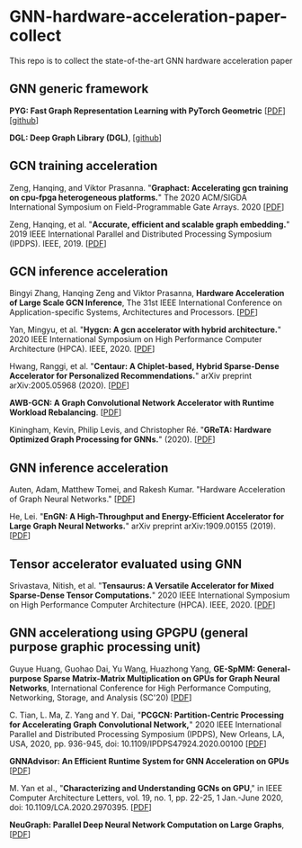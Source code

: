 
# GNN-hardware-acceleration-paper-collect
This repo is to collect the state-of-the-art GNN hardware acceleration paper

## GNN generic framework
**PYG: Fast Graph Representation Learning with PyTorch Geometric** [[PDF](https://arxiv.org/abs/1903.02428)][[github](https://github.com/rusty1s/pytorch_geometric)]

**DGL: Deep Graph Library (DGL)**, [[github](https://github.com/dmlc/dgl)]

## GCN training acceleration
Zeng, Hanqing, and Viktor Prasanna. "**Graphact: Accelerating gcn training on cpu-fpga heterogeneous platforms.**" The 2020 ACM/SIGDA International Symposium on Field-Programmable Gate Arrays. 2020 [[PDF](https://dl.acm.org/doi/abs/10.1145/3373087.3375312?casa_token=8kcTIaTaLeEAAAAA:d4AqDlFmWVDwh4w2cfF_zXljwnWNEDNjdI4xRHscrYpde5MJR4uwmganQPqEq1kfDOpFGQb5BCaB)]

Zeng, Hanqing, et al. "**Accurate, efficient and scalable graph embedding.**" 2019 IEEE International Parallel and Distributed Processing Symposium (IPDPS). IEEE, 2019. [[PDF](https://arxiv.org/abs/1810.11899)]


## GCN inference acceleration
Bingyi Zhang, Hanqing Zeng and Viktor Prasanna, **Hardware Acceleration of Large Scale GCN Inference**, The 31st IEEE International Conference on
Application-specific Systems, Architectures and Processors. [[PDF](https://asap2020.cs.manchester.ac.uk/paper.php?id=38)]

Yan, Mingyu, et al. "**Hygcn: A gcn accelerator with hybrid architecture.**" 2020 IEEE International Symposium on High Performance Computer Architecture (HPCA). IEEE, 2020. [[PDF](https://ieeexplore.ieee.org/abstract/document/9065592?casa_token=xYoRGK3KOlQAAAAA:d1tb6NVpA-JwTY7phB2DrorXzrXvawnommhjvemkHn2GSJCCmtKwljB5lXDuDmVgUkgBaiLG)]

Hwang, Ranggi, et al. "**Centaur: A Chiplet-based, Hybrid Sparse-Dense Accelerator for Personalized Recommendations.**" arXiv preprint arXiv:2005.05968 (2020). [[PDF](https://scholar.google.com/scholar?cluster=5865569946714123973&hl=en&as_sdt=0,5#d=gs_cit&u=%2Fscholar%3Fq%3Dinfo%3AxS4aF8qwZlEJ%3Ascholar.google.com%2F%26output%3Dcite%26scirp%3D0%26scfhb%3D1%26hl%3Den)]

**AWB-GCN: A Graph Convolutional Network Accelerator with Runtime Workload Rebalancing**. [[PDF](https://arxiv.org/abs/1908.10834)]

Kiningham, Kevin, Philip Levis, and Christopher Ré. "**GReTA: Hardware Optimized Graph Processing for GNNs.**" (2020). [[PDF](https://pdfs.semanticscholar.org/3594/237164f2d4e01172216a59a3158ed27d8fe3.pdf)]


## GNN inference acceleration
Auten, Adam, Matthew Tomei, and Rakesh Kumar. "Hardware Acceleration of Graph Neural Networks." [[PDF](https://passat.crhc.illinois.edu/dac20.pdf)]

He, Lei. "**EnGN: A High-Throughput and Energy-Efficient Accelerator for Large Graph Neural Networks.**" arXiv preprint arXiv:1909.00155 (2019). [[PDF](https://arxiv.org/abs/1909.00155)]


## Tensor accelerator evaluated using GNN

Srivastava, Nitish, et al. "**Tensaurus: A Versatile Accelerator for Mixed Sparse-Dense Tensor Computations.**" 2020 IEEE International Symposium on High Performance Computer Architecture (HPCA). IEEE, 2020. [[PDF](https://ieeexplore.ieee.org/abstract/document/9065579?casa_token=qNrM5wiIDHkAAAAA:5AQlnXs55-B2dzJ61pXf4_82-hBXJ-3KgHqVXYGybGKKO1Ip6h1zaiLtImNk8iy13hE8pLF5)]

## GNN accelerationg using GPGPU (general purpose graphic processing unit)

Guyue Huang, Guohao Dai, Yu Wang, Huazhong Yang, **GE-SpMM: General-purpose Sparse Matrix-Matrix Multiplication on GPUs for Graph Neural Networks**, International Conference for High Performance Computing, Networking, Storage, and Analysis (SC'20) [[PDF](https://arxiv.org/abs/2007.03179)]

C. Tian, L. Ma, Z. Yang and Y. Dai, "**PCGCN: Partition-Centric Processing for Accelerating Graph Convolutional Network,**" 2020 IEEE International Parallel and Distributed Processing Symposium (IPDPS), New Orleans, LA, USA, 2020, pp. 936-945, doi: 10.1109/IPDPS47924.2020.00100 [[PDF](https://ieeexplore.ieee.org/abstract/document/9139807)]

**GNNAdvisor: An Efficient Runtime System for GNN Acceleration on GPUs** [[PDF](https://arxiv.org/pdf/2006.06608.pdf)]

M. Yan et al., "**Characterizing and Understanding GCNs on GPU**," in IEEE Computer Architecture Letters, vol. 19, no. 1, pp. 22-25, 1 Jan.-June 2020, doi: 10.1109/LCA.2020.2970395. [[PDF](https://ieeexplore.ieee.org/abstract/document/8976117)]

**NeuGraph: Parallel Deep Neural Network Computation on Large Graphs**, [[PDF](https://www.usenix.org/system/files/atc19-ma_0.pdf)]
